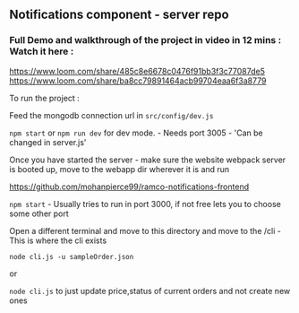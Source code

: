 ## Notifications component - server repo

### Full Demo and walkthrough of the project in video in 12 mins : Watch it here : 
https://www.loom.com/share/485c8e6678c0476f91bb3f3c77087de5
https://www.loom.com/share/ba8cc79891464acb99704eaa6f3a8779


To run the project :

Feed the mongodb connection url in `src/config/dev.js`

`npm start`  or `npm run dev` for dev mode.  - Needs port 3005 - 'Can be changed in server.js'

Once you have started the server -  make sure the website webpack server is booted up, move to the webapp dir wherever it is and run

https://github.com/mohanpierce99/ramco-notifications-frontend

`npm start` - Usually tries to run in port 3000, if not free lets you to choose some other port

Open a different terminal and move to this directory and move to the /cli - This is where the cli exists

`node cli.js -u sampleOrder.json`

or 

`node cli.js` to just update price,status of current orders and not create new ones







